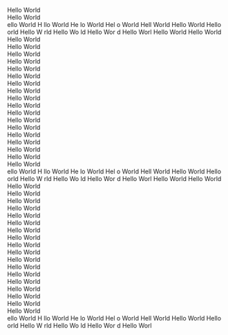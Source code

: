 Hello World                   
Hello World                   
ello World                   H
llo World                   He
lo World                   Hel
o World                   Hell
 World                   Hello
World                   Hello 
orld                   Hello W
rld                   Hello Wo
ld                   Hello Wor
d                   Hello Worl
                   Hello World
                  Hello World 
                 Hello World  
                Hello World   
               Hello World    
              Hello World     
             Hello World      
            Hello World       
           Hello World        
          Hello World         
         Hello World          
        Hello World           
       Hello World            
      Hello World             
     Hello World              
    Hello World               
   Hello World                
  Hello World                 
 Hello World                  
Hello World                   
ello World                   H
llo World                   He
lo World                   Hel
o World                   Hell
 World                   Hello
World                   Hello 
orld                   Hello W
rld                   Hello Wo
ld                   Hello Wor
d                   Hello Worl
                   Hello World
                  Hello World 
                 Hello World  
                Hello World   
               Hello World    
              Hello World     
             Hello World      
            Hello World       
           Hello World        
          Hello World         
         Hello World          
        Hello World           
       Hello World            
      Hello World             
     Hello World              
    Hello World               
   Hello World                
  Hello World                 
 Hello World                  
Hello World                   
ello World                   H
llo World                   He
lo World                   Hel
o World                   Hell
 World                   Hello
World                   Hello 
orld                   Hello W
rld                   Hello Wo
ld                   Hello Wor
d                   Hello Worl
